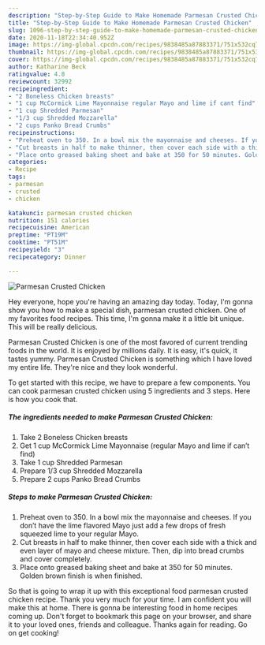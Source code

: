 ```yaml
---
description: "Step-by-Step Guide to Make Homemade Parmesan Crusted Chicken"
title: "Step-by-Step Guide to Make Homemade Parmesan Crusted Chicken"
slug: 1096-step-by-step-guide-to-make-homemade-parmesan-crusted-chicken
date: 2020-11-18T22:34:40.952Z
image: https://img-global.cpcdn.com/recipes/9838485a87883371/751x532cq70/parmesan-crusted-chicken-recipe-main-photo.jpg
thumbnail: https://img-global.cpcdn.com/recipes/9838485a87883371/751x532cq70/parmesan-crusted-chicken-recipe-main-photo.jpg
cover: https://img-global.cpcdn.com/recipes/9838485a87883371/751x532cq70/parmesan-crusted-chicken-recipe-main-photo.jpg
author: Katharine Beck
ratingvalue: 4.8
reviewcount: 32992
recipeingredient:
- "2 Boneless Chicken breasts"
- "1 cup McCormick Lime Mayonnaise regular Mayo and lime if cant find"
- "1 cup Shredded Parmesan"
- "1/3 cup Shredded Mozzarella"
- "2 cups Panko Bread Crumbs"
recipeinstructions:
- "Preheat oven to 350. In a bowl mix the mayonnaise and cheeses. If you don’t have the lime flavored Mayo just add a few drops of fresh squeezed lime to your regular Mayo."
- "Cut breasts in half to make thinner, then cover each side with a thick and even layer of mayo and cheese mixture. Then, dip into bread crumbs and cover completely."
- "Place onto greased baking sheet and bake at 350 for 50 minutes. Golden brown finish is when finished."
categories:
- Recipe
tags:
- parmesan
- crusted
- chicken

katakunci: parmesan crusted chicken 
nutrition: 151 calories
recipecuisine: American
preptime: "PT19M"
cooktime: "PT51M"
recipeyield: "3"
recipecategory: Dinner

---
```



![Parmesan Crusted Chicken](https://img-global.cpcdn.com/recipes/9838485a87883371/751x532cq70/parmesan-crusted-chicken-recipe-main-photo.jpg)

Hey everyone, hope you're having an amazing day today. Today, I'm gonna show you how to make a special dish, parmesan crusted chicken. One of my favorites food recipes. This time, I'm gonna make it a little bit unique. This will be really delicious.



Parmesan Crusted Chicken is one of the most favored of current trending foods in the world. It is enjoyed by millions daily. It is easy, it's quick, it tastes yummy. Parmesan Crusted Chicken is something which I have loved my entire life. They're nice and they look wonderful.


To get started with this recipe, we have to prepare a few components. You can cook parmesan crusted chicken using 5 ingredients and 3 steps. Here is how you cook that.

<!--inarticleads1-->

##### The ingredients needed to make Parmesan Crusted Chicken:

1. Take 2 Boneless Chicken breasts
1. Get 1 cup McCormick Lime Mayonnaise (regular Mayo and lime if can’t find)
1. Take 1 cup Shredded Parmesan
1. Prepare 1/3 cup Shredded Mozzarella
1. Prepare 2 cups Panko Bread Crumbs




<!--inarticleads2-->

##### Steps to make Parmesan Crusted Chicken:

1. Preheat oven to 350. In a bowl mix the mayonnaise and cheeses. If you don’t have the lime flavored Mayo just add a few drops of fresh squeezed lime to your regular Mayo.
1. Cut breasts in half to make thinner, then cover each side with a thick and even layer of mayo and cheese mixture. Then, dip into bread crumbs and cover completely.
1. Place onto greased baking sheet and bake at 350 for 50 minutes. Golden brown finish is when finished.




So that is going to wrap it up with this exceptional food parmesan crusted chicken recipe. Thank you very much for your time. I am confident you will make this at home. There is gonna be interesting food in home recipes coming up. Don't forget to bookmark this page on your browser, and share it to your loved ones, friends and colleague. Thanks again for reading. Go on get cooking!
